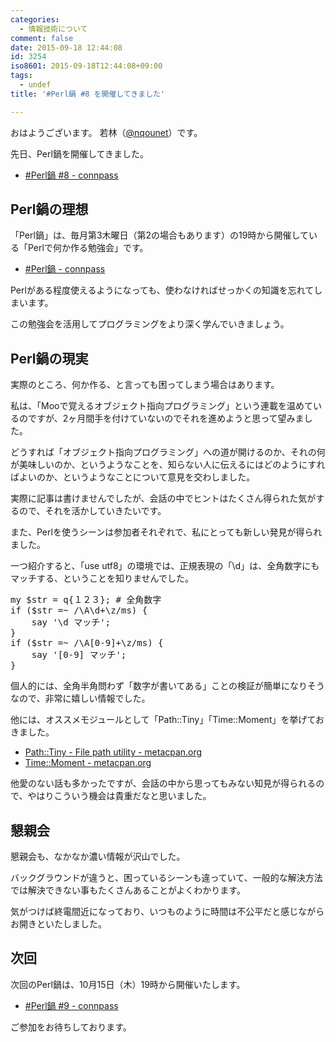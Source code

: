 ```yaml
---
categories:
  - 情報技術について
comment: false
date: 2015-09-18 12:44:08
id: 3254
iso8601: 2015-09-18T12:44:08+09:00
tags:
  - undef
title: '#Perl鍋 #8 を開催してきました'

---
```


<p>おはようございます。
若林（<a href="https://twitter.com/nqounet">@nqounet</a>）です。</p>

<p>先日、Perl鍋を開催してきました。</p>

<ul>
<li><a href="http://perlnabe.connpass.com/event/19085/">#Perl鍋 #8 - connpass</a></li>
</ul>



<h2>Perl鍋の理想</h2>

<p>「Perl鍋」は、毎月第3木曜日（第2の場合もあります）の19時から開催している「Perlで何か作る勉強会」です。</p>

<ul>
<li><a href="http://perlnabe.connpass.com/">#Perl鍋 - connpass</a></li>
</ul>

<p>Perlがある程度使えるようになっても、使わなければせっかくの知識を忘れてしまいます。</p>

<p>この勉強会を活用してプログラミングをより深く学んでいきましょう。</p>

<h2>Perl鍋の現実</h2>

<p>実際のところ、何か作る、と言っても困ってしまう場合はあります。</p>

<p>私は、「Mooで覚えるオブジェクト指向プログラミング」という連載を温めているのですが、2ヶ月間手を付けていないのでそれを進めようと思って望みました。</p>

<p>どうすれば「オブジェクト指向プログラミング」への道が開けるのか、それの何が美味しいのか、というようなことを、知らない人に伝えるにはどのようにすればよいのか、というようなことについて意見を交わしました。</p>

<p>実際に記事は書けませんでしたが、会話の中でヒントはたくさん得られた気がするので、それを活かしていきたいです。</p>

<p>また、Perlを使うシーンは参加者それぞれで、私にとっても新しい発見が得られました。</p>

<p>一つ紹介すると、「use utf8」の環境では、正規表現の「&#92;d」は、全角数字にもマッチする、ということを知りませんでした。</p>

<pre class="lang:perl">
my $str = q{１２３}; # 全角数字
if ($str =~ /\A\d+\z/ms) {
    say '\d マッチ';
}
if ($str =~ /\A[0-9]+\z/ms) {
    say '[0-9] マッチ';
}
</pre>

<p>個人的には、全角半角問わず「数字が書いてある」ことの検証が簡単になりそうなので、非常に嬉しい情報でした。</p>

<p>他には、オススメモジュールとして「Path::Tiny」「Time::Moment」を挙げておきました。</p>

<ul>
<li><a href="https://metacpan.org/pod/Path::Tiny">Path::Tiny - File path utility - metacpan.org</a></li>
<li><a href="https://metacpan.org/pod/Time::Moment">Time::Moment - metacpan.org</a></li>
</ul>

<p>他愛のない話も多かったですが、会話の中から思ってもみない知見が得られるので、やはりこういう機会は貴重だなと思いました。</p>

<h2>懇親会</h2>

<p>懇親会も、なかなか濃い情報が沢山でした。</p>

<p>バックグラウンドが違うと、困っているシーンも違っていて、一般的な解決方法では解決できない事もたくさんあることがよくわかります。</p>

<p>気がつけば終電間近になっており、いつものように時間は不公平だと感じながらお開きといたしました。</p>

<h2>次回</h2>

<p>次回のPerl鍋は、10月15日（木）19時から開催いたします。</p>

<ul>
<li><a href="http://perlnabe.connpass.com/event/20376/">#Perl鍋 #9 - connpass</a></li>
</ul>

<p>ご参加をお待ちしております。</p>
    	